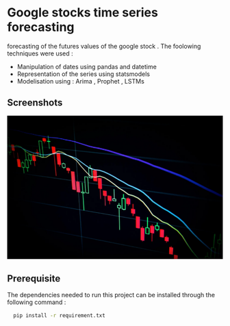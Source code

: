 
# Google stocks time series forecasting

forecasting of the futures values of the google stock . The foolowing techniques were used :

- Manipulation of dates using pandas and datetime
- Representation of the series using statsmodels
- Modelisation using : Arima , Prophet , LSTMs 



## Screenshots

![App Screenshot](stock-series.webp)



## Prerequisite

The dependencies needed to run this project can be installed through the following command :

```bash
  pip install -r requirement.txt
```
    